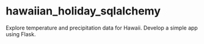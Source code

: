 # hawaiian_holiday_sqlalchemy
Explore temperature and precipitation data for Hawaii. Develop a simple app using Flask. 
